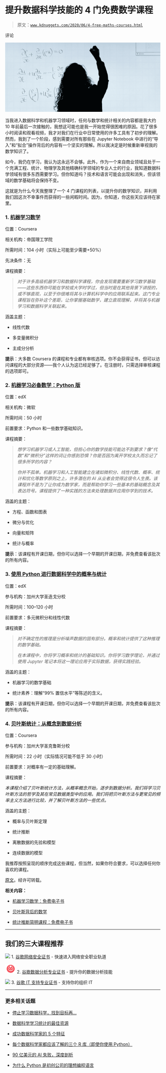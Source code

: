 # 提升数据科学技能的 4 门免费数学课程

> 原文：[`www.kdnuggets.com/2020/06/4-free-maths-courses.html`](https://www.kdnuggets.com/2020/06/4-free-maths-courses.html)

评论

![](img/cabf24e3541a599b34a0090ef460be7d.png)

当我进入数据科学和机器学习领域时，任何与数学和统计相关的内容都是我大约 10 年前最后一次接触的，我想这可能也是我一开始觉得很困难的原因。花了很多小时阅读和观看视频，我才对我们在行业中日常使用的许多工具有了初步的理解。然而，我到了一个阶段，感到需要对所有那些在 Jupyter Notebook 中进行的“导入”和“拟合”操作背后的内容有一个坚实的理解。所以我决定是时候重新审视我的数学知识了。

如今，我仍在学习，我认为这永远不会够。此外，作为一个来自商业领域且处于一个充满工程、统计、物理学及其他精确科学领域的专业人士的行业，我知道数据科学领域有很多东西需要学习。但你知道吗？技术和语言可能会出现和消失，但该领域的数学基础将会保持不变。

这就是为什么今天我整理了一个 4 门课程的列表，以提升你的数学知识，并利用我们因这次不幸事件而获得的一些闲暇时间。因为，你知道，你这些天应该待在家里。

### 1. [机器学习数学](https://www.coursera.org/specializations/mathematics-machine-learning)

位置：Coursera

相关机构：帝国理工学院

所需时间：104 小时（实际上可能至少需要+50%）

先决条件：无

课程摘要：

> *对于许多高级机器学习和数据科学课程，你会发现需要重新学习数学基础——这些东西你可能在学校或大学时学过，但当时是在其他背景下讲授的，或不够直观，以至于你很难将其与计算机科学中的应用联系起来。这门专业课程旨在弥补这个差距，让你掌握基础数学，建立直观理解，并将其与机器学习和数据科学关联起来。*

涵盖主题：

+   线性代数

+   多变量微积分

+   主成分分析

**提示**：大多数 Coursera 的课程和专业都有审核选项。你不会获得证书，但可以访问课程的大部分资源——我个人认为这已经足够了。在注册时，只需选择审核课程的选项即可。

### 2. [机器学习必备数学：Python 版](https://www.edx.org/es/course/essential-math-for-machine-learning-python-editi-2)

位置：edX

相关机构：微软

所需时间：50 小时

前置要求：Python 和一些数学基础知识。

课程摘要：

> *想学习机器学习或人工智能，但担心你的数学技能可能达不到要求？像“代数”和“微积分”这样的词让你感到恐惧？你是否因为离开学校太久而忘记了很多所学的内容？*
> 
> *你并不孤单。机器学习和人工智能建立在诸如微积分、线性代数、概率、统计和优化等数学原则之上，许多潜在的 AI 从业者会觉得这很令人生畏。该课程并不是为了让你成为数学家，而是帮助你学习一些基本的基础概念及其表达符号。课程提供了一种实践的方法来处理数据并应用你学到的技术。*

涵盖的主题：

+   方程、函数和图表

+   微分与优化

+   向量和矩阵

+   统计与概率

**提示**：该课程有开课日期，但你可以选择一个早期的开课日期，并免费查看该批次的所有内容。

### 3\. [使用 Python 进行数据科学中的概率与统计](https://www.edx.org/es/course/probability-and-statistics-in-data-science-using-p)

位置：edX

参与机构：加州大学圣迭戈分校

所需时间：100–120 小时

前置要求：多元微积分和线性代数

课程摘要：

> *对不确定性的推理是分析噪声数据的固有部分。概率和统计提供了这种推理的数学基础。*
> 
> *在本课程中，你将学习概率和统计的基础知识。你将学习数学理论，并通过使用 Jupyter 笔记本将这一理论应用于实际数据，获得实践经验。*

涵盖的主题：

+   机器学习的数学基础

+   统计素养：理解“99% 置信水平”等陈述的含义。

**提示**：该课程有开课日期，但你可以选择一个早期的开课日期，并免费查看该批次的所有内容。

### 4\. [贝叶斯统计：从概念到数据分析](https://www.coursera.org/learn/bayesian-statistics)

位置：Coursera

参与机构：加州大学圣克鲁斯分校

所需时间：22 小时（实际情况可能不低于 30 小时）

前置要求：对概率有一定的基础理解。

课程摘要：

*本课程介绍了贝叶斯统计方法，从概率概念开始，逐步到数据分析。我们将学习贝叶斯方法的哲学及其在常见数据类型中的应用。我们将把贝叶斯方法与更常见的频率主义方法进行比较，并了解贝叶斯方法的一些优点。*

涵盖的主题：

+   概率与贝叶斯定理

+   统计推断

+   离散数据的先验和模型

+   连续数据的模型

我推荐按照呈现的顺序完成这些课程，但当然，如果你符合要求，可以选择任何你喜欢的课程。

[原文](https://towardsdatascience.com/4-free-maths-courses-to-do-in-quarantine-and-level-up-your-data-science-skills-f815daca56f7)。经许可转载。

**相关内容：**

+   [机器学习数学：免费电子书](https://www.kdnuggets.com/2020/04/mathematics-machine-learning-book.html)

+   [贝叶斯背后的数学](https://www.kdnuggets.com/2019/11/math-behind-bayes.html)

+   [统计推断简明课程：免费电子书](https://www.kdnuggets.com/2020/04/statistics-concise-course-statistical-inference-free-ebook.html)

* * *

## 我们的三大课程推荐

![](img/0244c01ba9267c002ef39d4907e0b8fb.png) 1\. [谷歌网络安全证书](https://www.kdnuggets.com/google-cybersecurity) - 快速进入网络安全职业轨道

![](img/e225c49c3c91745821c8c0368bf04711.png) 2\. [谷歌数据分析专业证书](https://www.kdnuggets.com/google-data-analytics) - 提升你的数据分析技能

![](img/0244c01ba9267c002ef39d4907e0b8fb.png) 3\. [谷歌 IT 支持专业证书](https://www.kdnuggets.com/google-itsupport) - 支持你的组织 IT

* * *

### 更多相关话题

+   [停止学习数据科学，找到目标再…](https://www.kdnuggets.com/2021/12/stop-learning-data-science-find-purpose.html)

+   [数据科学学习统计的最佳资源](https://www.kdnuggets.com/2021/12/springboard-top-resources-learn-data-science-statistics.html)

+   [成功数据科学家的 5 个特征](https://www.kdnuggets.com/2021/12/5-characteristics-successful-data-scientist.html)

+   [每个数据科学家都应该了解的三个 R 库（即使你使用 Python）](https://www.kdnuggets.com/2021/12/three-r-libraries-every-data-scientist-know-even-python.html)

+   [90 亿美元的 AI 失败，深度剖析](https://www.kdnuggets.com/2021/12/9b-ai-failure-examined.html)

+   [为什么 Python 是初创公司的理想编程语言](https://www.kdnuggets.com/2021/12/makes-python-ideal-programming-language-startups.html)
